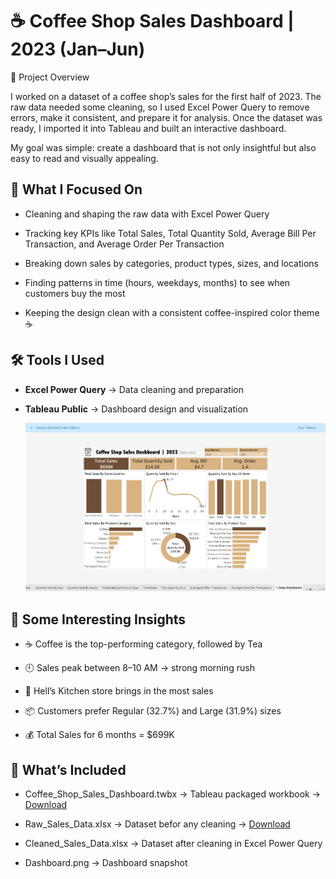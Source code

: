 # ☕ Coffee Shop Sales Dashboard | 2023 (Jan–Jun)
📌 Project Overview

I worked on a dataset of a coffee shop’s sales for the first half of 2023. The raw data needed some cleaning, so I used Excel Power Query to remove errors, make it consistent, and prepare it for analysis. Once the dataset was ready, I imported it into Tableau and built an interactive dashboard.

My goal was simple: create a dashboard that is not only insightful but also easy to read and visually appealing.


## 🎯 What I Focused On

* Cleaning and shaping the raw data with Excel Power Query

* Tracking key KPIs like Total Sales, Total Quantity Sold, Average Bill Per Transaction, and Average Order Per Transaction

* Breaking down sales by categories, product types, sizes, and locations

* Finding patterns in time (hours, weekdays, months) to see when customers buy the most

* Keeping the design clean with a consistent coffee-inspired color theme ☕
  

## 🛠️ Tools I Used

* **Excel Power Query** → Data cleaning and preparation

* **Tableau Public** → Dashboard design and visualization

  ![Sales Dashboard](https://github.com/Santosh96736/Coffee_Shop_Sales_Dashboard/blob/main/Screenshot%202025-09-05%20204856.png)


## 🔑 Some Interesting Insights

* ☕ Coffee is the top-performing category, followed by Tea

* 🕘 Sales peak between 8–10 AM → strong morning rush

* 📍 Hell’s Kitchen store brings in the most sales

* 📦 Customers prefer Regular (32.7%) and Large (31.9%) sizes

* 💰 Total Sales for 6 months = $699K


## 📂 What’s Included

* Coffee_Shop_Sales_Dashboard.twbx → Tableau packaged workbook → [Download](https://github.com/Santosh96736/Coffee_Shop_Sales_Dashboard/blob/main/Coffee_Sales_Dashboard.twbx)

* Raw_Sales_Data.xlsx → Dataset befor any cleaning → [Download](https://github.com/Santosh96736/Coffee_Shop_Sales_Dashboard/blob/main/Coffee_shop_data.xlsx)

* Cleaned_Sales_Data.xlsx → Dataset after cleaning in Excel Power Query

* Dashboard.png → Dashboard snapshot

